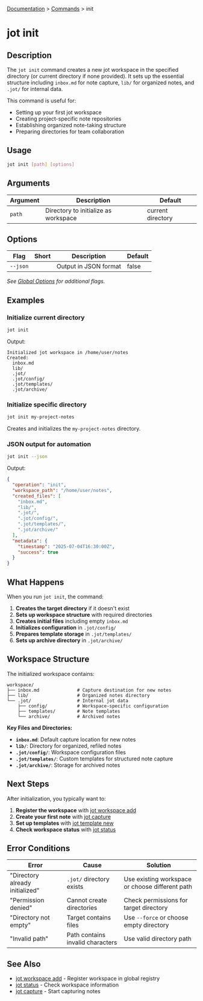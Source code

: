 [Documentation](../README.md) > [Commands](README.md) > init

# jot init

## Description

The `jot init` command creates a new jot workspace in the specified directory (or current directory if none provided). It sets up the essential structure including `inbox.md` for note capture, `lib/` for organized notes, and `.jot/` for internal data.

This command is useful for:
- Setting up your first jot workspace
- Creating project-specific note repositories
- Establishing organized note-taking structure
- Preparing directories for team collaboration

## Usage

```bash
jot init [path] [options]
```

## Arguments

| Argument | Description | Default |
|----------|-------------|---------|
| `path` | Directory to initialize as workspace | current directory |

## Options

| Flag | Short | Description | Default |
|------|-------|-------------|---------|
| `--json` | | Output in JSON format | false |

*See [Global Options](README.md#global-options) for additional flags.*

## Examples

### Initialize current directory

```bash
jot init
```

Output:

```
Initialized jot workspace in /home/user/notes
Created:
  inbox.md
  lib/
  .jot/
  .jot/config/
  .jot/templates/
  .jot/archive/
```

### Initialize specific directory

```bash
jot init my-project-notes
```

Creates and initializes the `my-project-notes` directory.

### JSON output for automation

```bash
jot init --json
```

Output:

```json
{
  "operation": "init",
  "workspace_path": "/home/user/notes",
  "created_files": [
    "inbox.md",
    "lib/",
    ".jot/",
    ".jot/config/",
    ".jot/templates/",
    ".jot/archive/"
  ],
  "metadata": {
    "timestamp": "2025-07-04T16:30:00Z",
    "success": true
  }
}
```

## What Happens

When you run `jot init`, the command:

1. **Creates the target directory** if it doesn't exist
2. **Sets up workspace structure** with required directories
3. **Creates initial files** including empty `inbox.md`
4. **Initializes configuration** in `.jot/config/`
5. **Prepares template storage** in `.jot/templates/`
6. **Sets up archive directory** in `.jot/archive/`

## Workspace Structure

The initialized workspace contains:

```
workspace/
├── inbox.md              # Capture destination for new notes
├── lib/                  # Organized notes directory
└── .jot/                 # Internal jot data
    ├── config/           # Workspace-specific configuration  
    ├── templates/        # Note templates
    └── archive/          # Archived notes
```

**Key Files and Directories:**

- **`inbox.md`**: Default capture location for new notes
- **`lib/`**: Directory for organized, refiled notes
- **`.jot/config/`**: Workspace configuration files
- **`.jot/templates/`**: Custom templates for structured note capture
- **`.jot/archive/`**: Storage for archived notes

## Next Steps

After initialization, you typically want to:

1. **Register the workspace** with [jot workspace add](jot-workspace.md#add)
2. **Create your first note** with [jot capture](jot-capture.md)
3. **Set up templates** with [jot template new](jot-template.md#new)
4. **Check workspace status** with [jot status](jot-status.md)

## Error Conditions

| Error | Cause | Solution |
|-------|-------|----------|
| "Directory already initialized" | `.jot/` directory exists | Use existing workspace or choose different path |
| "Permission denied" | Cannot create directories | Check permissions for target directory |
| "Directory not empty" | Target contains files | Use `--force` or choose empty directory |
| "Invalid path" | Path contains invalid characters | Use valid directory path |

## See Also

- [jot workspace add](jot-workspace.md#add) - Register workspace in global registry
- [jot status](jot-status.md) - Check workspace information
- [jot capture](jot-capture.md) - Start capturing notes

